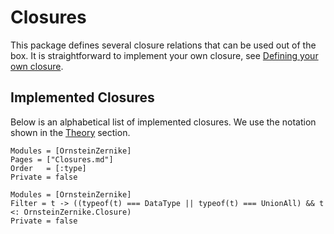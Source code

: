# Closures

This package defines several closure relations that can be used out of the box. It is straightforward to implement your own closure, see [Defining your own closure](@ref). 

## Implemented Closures
Below is an alphabetical list of implemented closures. We use the notation shown in the [Theory](@ref) section.

```@index
Modules = [OrnsteinZernike]
Pages = ["Closures.md"]
Order   = [:type]
Private = false
```

```@autodocs
Modules = [OrnsteinZernike]
Filter = t -> ((typeof(t) === DataType || typeof(t) === UnionAll) && t <: OrnsteinZernike.Closure)
Private = false
```